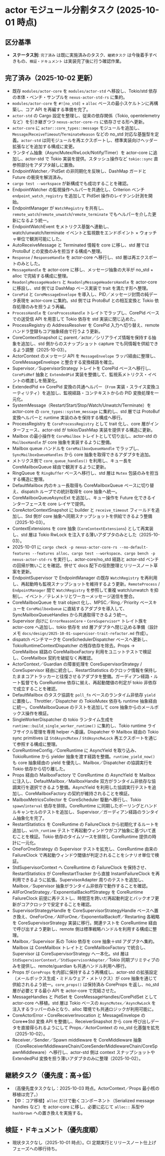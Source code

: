 # actor モジュール分割タスク (2025-10-01 時点)

## 区分基準
- **ステータス別**: `完了済み` は既に実施済みのタスク、`継続タスク` は今後着手すべきもの、`検証・ドキュメント` は実装完了後に行う確認作業。

## 完了済み（2025-10-02 更新）
- 既存 `modules/actor-core` を `modules/actor-std` へ移設し、Tokio/std 依存の本体・ベンチ・サンプルを `nexus-actor-std-rs` に集約。
- `modules/actor-core` を `#![no_std]` + `alloc` ベースの最小スケルトンに再構築し、コア API を再編する準備を完了。
- `actor-std` の Cargo 設定を整理し、従来の依存関係（Tokio, opentelemetry など）を引き継ぎつつ `nexus-actor-core-rs` に依存させる形へ更新。
- `actor-core` に `actor::core_types::message` モジュールを追加し、`Message`/`ReceiveTimeout`/`TerminateReason` などの no_std 対応な基盤型を定義。`actor-std` は同モジュールを再エクスポートし、標準実装向けヘッダー拡張などを追加する構成に変更。
- ランタイム抽象（AsyncMutex/RwLock/Notify/Timer）を actor-core に追加し、actor-std で Tokio 実装を提供。スタッシュ操作など `tokio::sync` 直参照部分をアダプタ越しに置換。
- EndpointWatcher／PidSet の非同期化を反映し、DashMap ガードと Future の衝突を解消済み。
- `cargo test --workspace` が新構成でも成功することを確認。
- EndpointWatcher の監視操作ヘルパーを共通化し、Criterion ベンチ `endpoint_watch_registry` を追加して PidSet 操作のレイテンシ計測を開始。
- EndpointManager が `WatchRegistry` を共有し、`remote_watch`/`remote_unwatch`/`remote_terminate` でもヘルパーを介した更新になるよう統一。
- EndpointWatchEvent をメトリクス基盤へ連動し、watch/unwatch/terminate イベントと監視数をエンドポイント × ウォッチャ単位で観測可能にした。
- AutoReceiveMessage と Terminated 情報を core に移し、std 層では ProtoBuf との変換のみを担当する構成へ整理。
- `Response` / `ResponseHandle` を actor-core へ移行し、std 層は再エクスポートのみとした。
- `MessageHandle` を actor-core に移し、メッセージ抽象の大半が no_std + alloc で完結する構成に整理。
- `ReadonlyMessageHeaders` と `ReadonlyMessageHeadersHandle` を actor-core に移設し、std 側では DashMap ベース実装で trait を満たす形へ整理。
- `CorePid` と `CoreMessageEnvelope` を導入し、PID／メッセージ封筒の純データ表現を actor-core に集約。std 側では ProtoBuf との相互変換と Tokio 依存処理のみを担うよう再編。
- `ProcessHandle` を `CoreProcessHandle` トレイトでラップし、CorePid ベースでの送受信 API を用意して Tokio 依存を std 実装に閉じ込めた。
- ProcessRegistry の AddressResolver を CorePid 入力へ切り替え、remote ハンドラ登録もコア抽象経由で行うよう更新。
- CoreContextSnapshot に parent／actor／シリアライズ情報を保持する抽象を追加し、std 側からのスナップショット capture でも同情報を供給できるよう調整（2025-10-03）。
- ActorContext のメッセージ API を `MessageEnvelope` ラッパ経由に整理し、CoreMessageEnvelope と整合する変換経路を確立。
- Supervisor／SupervisorStrategy トレイトを CorePid ベースへ移行し、`CorePidRef` 抽象と `ExtendedPid` 実装を整備して、監視系メトリクス・イベントの橋渡しを簡潔化。
- ExtendedPid ↔ CorePid 変換の共通ヘルパー（`From` 実装・スライス変換ユーティリティ）を追加し、監視経路・コンテキストからの PID 変換処理を一元化。
- SystemMessage（Restart/Start/Stop/Watch/Unwatch/Terminate）を actor-core の `core_types::system_message` に集約し、std 層では ProtoBuf 変換ヘルパーと runtime 実装のみを保持する構成へ移行。
- ProcessRegistry を `CoreProcessRegistry` として trait 化し、core 層がインターフェース、actor-std が tokio/DashMap 実装を提供する構造に更新。
- Mailbox の最小操作を `CoreMailbox` トレイトとして切り出し、actor-std の `MailboxHandle` が core 抽象を実装するように整備。
- Mailbox queue ハンドルを `CoreMailboxQueueHandle` でラップし、`SyncMailboxQueueHandles` から core 抽象を取得できるアダプタを追加。
- メトリクス側で `core_queue_handles()` を利用し、キュー長を CoreMailboxQueue 経由で観測するように更新。
- RingQueue を `RingBuffer` ベースへ移行し、std 層は `Mutex` 包装のみを担当する構造に整理。
- DefaultMailbox 内のキュー長取得も CoreMailboxQueue ベースに切り替え、dispatch ループでの統計取得を core 抽象へ統一。
- CoreMailboxQueueAsyncExt を追加し、キュー操作を Future 化できるインターフェースを core レイヤで提供。
- CoreActorContextSnapshot に builder と `receive_timeout` フィールドを追加し、Std 側が core 抽象へ同期スナップショットを供給できるよう整備（2025-10-03）。
- ContextExtensions を core 抽象 (`CoreContextExtensions`) として再実装し、std 層は Tokio RwLock を注入する薄いアダプタのみとした（2025-10-03）。
- 2025-10-01 に `cargo check -p nexus-actor-core-rs --no-default-features --features alloc`、`cargo test --workspace`、`cargo bench -p nexus-actor-std-rs` を実行し、actor-core/no_std 経路と actor-std ベンチの回帰が無いことを確認。併せて docs 配下の役割整理とリリースノート草案を更新。
- EndpointSupervisor で EndpointManager の既存 `WatchRegistry` を再利用し、再起動時も監視スナップショットを維持するよう更新。`RemoteProcess` / `EndpointManager` 間で `WatchRegistry` を参照して重複 watch/unwatch を抑制し、イベント／テレメトリとワーカーメッセージ送信を整合。
- CoreMailboxQueue を trait object 化し、MPSC／Ring／Priority ベースキューを `CoreMailboxQueue` に直結するアダプタを導入して、SyncMailboxQueueHandles から共通取得できるよう統一。
- Supervisor 向けに `ErrorReasonCore`・`CoreSupervisor*` トレイト族を actor-core へ追加し、tokio 依存を std 層アダプタへ閉じ込める準備（設計メモ `docs/design/2025-10-01-supervisor-trait-refactor.md` 作成）。
- dispatch ベンチマークを CoreSchedulerDispatcher ベースへ更新し、TokioRuntimeContextDispatcher の残存依存を除去。Props → CoreMailbox 経路の CoreMailboxFactory 利用をユニットテストで検証し、CoreMailbox 契約を破綻なく再確認。
- ActorContext／Guardian の障害処理を CoreSupervisorStrategy / CoreSupervisor 経由に統合し、RestartStatistics のクロック情報を保持したままコアトラッカーと往復させるアダプタを整備。ガーディアン経路・ルート監督でも CoreRuntime 依存に揃え、再起動閾値の判定が tokio 非依存で成立することを確認。
- DefaultMailbox のタスク協調を `poll_fn` ベースのランタイム非依存 `yield` に置換し、Throttler／Dispatcher の TokioMutex 依存も runtime 抽象経由に統一。CoreMailboxQueue のテストを追加して core 抽象からのメールボックス操作を検証。
- SingleWorkerDispatcher の tokio ランタイム生成を `runtime::build_single_worker_runtime()` に集約し、Tokio runtime ライフサイクル管理を専用 helper へ委譲。Dispatcher や Mailbox 経由の Tokio sync primitives は `StdAsyncMutex` / `StdAsyncRwLock` 再エクスポートを通じて参照する構成に整理。
- CoreRuntimeConfig／CoreRuntime に AsyncYield を取り込み、TokioRuntime から yielder 抽象を渡す経路を整備。`runtime_yield_now()` も core 抽象経由の yield を優先し、Mailbox／Dispatcher の協調実行を Tokio 依存から切り離した。
- Props 経由の MailboxFactory で CoreRuntime の AsyncYield を Mailbox に注入し、DefaultMailbox／MailboxHandle 双方がランタイム非依存な協調実行を選択できるよう整備。AsyncYield を利用した協調実行テストを追加し、CoreMailboxFactory の契約が維持されることを検証。
- MailboxMetricsCollector を CoreScheduler 駆動へ移行し、Tokio `spawn`/`interval` 依存を排除。CoreRuntime に同期したポーリングとハンドルキャンセルのテストを追加し、Supervisor／ガーディアン経路のランタイム抽象化を完了。
- RestartStatistics を CoreRuntime の FailureClock から初期化するルートを追加し、`with_runtime` テストで再起動ウィンドウがコア抽象に基づいて進むことを検証。Tokio 依存のタイムソースを排除し CoreRuntime 提供の時計に一元化。
- OneForOneStrategy の Supervisor テストを拡充し、CoreRuntime 由来の FailureClock で再起動ウィンドウ閾値が判定されることをシナリオ単位で検証。
- StdSupervisorContext へ CoreRuntime の FailureClock を保持させ、RestartStatistics が CoreRestartTracker から直接 InstantFailureClock を再利用できるように拡張。SupervisorAdapter 周りのテストを追加し、Mailbox／Supervisor 抽象がランタイム非依存で動作することを確認。
- AllForOneStrategy／ExponentialBackoffStrategy を CoreRuntime FailureClock 前提に再テストし、時間窓を跨いだ再起動判定とバックオフ更新がコアクロックで安定することを確認。
- SupervisorStrategyHandle を CoreSupervisorStrategyHandle ベースへ置き換え、OneForOne／AllForOne／ExponentialBackoff／Restarting 各戦略を CoreSupervisorStrategy 実装に移行。関連テストを CoreRuntime 経由で呼び出すよう更新し、remote 側は標準戦略ハンドルを利用する構成に整理。
- Mailbox／Supervisor 系の Tokio 依存を core 抽象＋std アダプタへ集約。Mailbox は CoreMailbox トレイトと CoreMailboxFactory で統合し、Supervisor は CoreSupervisorStrategy へ一本化。std 層は `StdSupervisorContext`／`StdSupervisorAdapter`／Tokio 同期プリミティブのみを提供し、remote/guardian も共通ハンドル利用へ移行。
- Props が `CoreProps` を内部に保持するよう再構成し、actor-std の拡張設定（メールボックス生成・ミドルウェア・メトリクス）が core 抽象を通じて供給されるよう統一。`core_props()` は保持済み CoreProps を返し、no_std 層が必要とする最小 API を actor-core で完結させた。
- MessageHandles と PidSet を CoreMessageHandles/CorePidSet として actor-core へ移植。std 層は Tokio ベースの `AsyncMutex`／`AsyncRwLock` を注入するラッパーのみとなり、alloc 環境でも共通ロジックが利用可能に。
- CoreActorError・CoreReceiverInvocation と MessageEnvelope の Core⇔Std 変換 API を整備し、ReceiverSnapshot から core 呼び出しデータを直接得られるようにして Props／ActorContext の no_std 化基盤を拡充（2025-10-02）。
- Receiver／Sender／Spawn middleware を CoreMiddleware 抽象（CoreReceiverMiddlewareChain/CoreSenderMiddlewareChain/CoreSpawnMiddleware）へ移行し、actor-std 側は context スナップショットや ExtendedPid 変換を担う薄いアダプタのみに整理（2025-10-02）。

## 継続タスク（優先度：高→低）
- （高優先度タスクなし：2025-10-03 時点。ActorContext／Props 最小核の移植は完了。）
- 【中：コア移植】`alloc` だけで動くコンポーネント（Serialized message handles など）を actor-core に移し、必要に応じて `alloc::` 系型や `hashbrown` への置き換えを実施する。

## 検証・ドキュメント（優先度順）
- 現状タスクなし（2025-10-01 時点）。CI 定期実行とリリースノート仕上げフェーズへの移行待ち。
